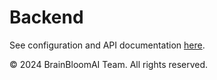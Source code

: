# Backend

See configuration and API documentation [here](/docs.md).

© 2024 BrainBloomAI Team. All rights reserved.